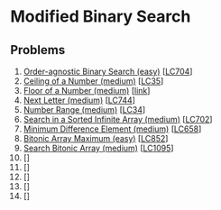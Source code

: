 # Modified Binary Search

## Problems

1. [Order-agnostic Binary Search (easy)]()
[[LC704](https://leetcode.com/problems/binary-search/)]
1. [Ceiling of a Number (medium)]()
[[LC35](https://leetcode.com/problems/search-insert-position/)]
1. [Floor of a Number (medium)]()
[[link](https://www.geeksforgeeks.org/floor-in-a-sorted-array/)]
1. [Next Letter (medium)]()
[[LC744](https://leetcode.com/problems/find-smallest-letter-greater-than-target/)]
1. [Number Range (medium)]()
[[LC34](https://leetcode.com/problems/find-first-and-last-position-of-element-in-sorted-array/)]
1. [Search in a Sorted Infinite Array (medium)]()
[[LC702](https://leetcode.com/problems/search-in-a-sorted-array-of-unknown-size/)]
1. [Minimum Difference Element (medium)]()
[[LC658](https://leetcode.com/problems/find-k-closest-elements/)]
1. [Bitonic Array Maximum (easy)]()
[[LC852](https://leetcode.com/problems/peak-index-in-a-mountain-array/)]
1. [Search Bitonic Array (medium)]()
[[LC1095](https://leetcode.com/problems/find-in-mountain-array/)]
1. []()
[[]()]
1. []()
[[]()]
1. []()
[[]()]
1. []()
[[]()]
1. []()
[[]()]
